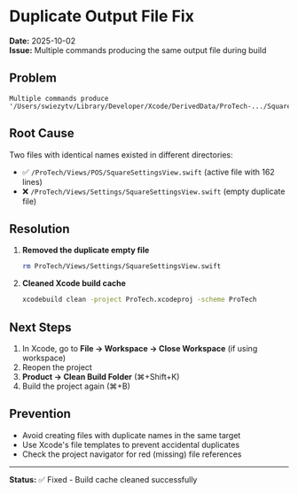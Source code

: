 # Duplicate Output File Fix

**Date:** 2025-10-02  
**Issue:** Multiple commands producing the same output file during build

## Problem
```
Multiple commands produce '/Users/swiezytv/Library/Developer/Xcode/DerivedData/ProTech-.../SquareSettingsView.stringsdata'
```

## Root Cause
Two files with identical names existed in different directories:
- ✅ `/ProTech/Views/POS/SquareSettingsView.swift` (active file with 162 lines)
- ❌ `/ProTech/Views/Settings/SquareSettingsView.swift` (empty duplicate file)

## Resolution
1. **Removed the duplicate empty file**
   ```bash
   rm ProTech/Views/Settings/SquareSettingsView.swift
   ```

2. **Cleaned Xcode build cache**
   ```bash
   xcodebuild clean -project ProTech.xcodeproj -scheme ProTech
   ```

## Next Steps
1. In Xcode, go to **File → Workspace → Close Workspace** (if using workspace)
2. Reopen the project
3. **Product → Clean Build Folder** (⌘+Shift+K)
4. Build the project again (⌘+B)

## Prevention
- Avoid creating files with duplicate names in the same target
- Use Xcode's file templates to prevent accidental duplicates
- Check the project navigator for red (missing) file references

---
**Status:** ✅ Fixed - Build cache cleaned successfully
